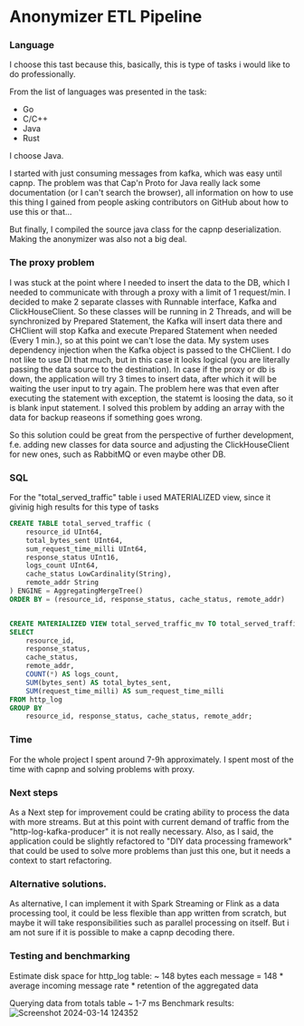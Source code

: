 # Anonymizer ETL Pipeline

### Language

I choose this tast because this, basically, this is type of tasks i would like to do professionally.

From the list of languages was presented in the task:
  * Go
  * C/C++
  * Java
  * Rust

I choose Java.

I started with just consuming messages from kafka, which was easy until capnp. The problem was that Cap'n Proto for Java really lack some documentation (or I can't search the browser), all information on how to use this thing I gained from people asking contributors on GitHub about how to use this or that...

But finally, I compiled the source java class for the capnp deserialization. Making the anonymizer was also not a big deal.

### The proxy problem
I was stuck at the point where I needed to insert the data to the DB, which I needed to communicate with through a proxy with a limit of 1 request/min. I decided to make 2 separate classes with Runnable interface, Kafka and ClickHouseClient. So these classes will be running in 2 Threads, and will be synchronized by Prepared Statement, the Kafka will insert data there and CHClient will stop Kafka and execute Prepared Statement when needed (Every 1 min.), so at this point we can't lose the data. My system uses dependency injection when the Kafka object is passed to the CHClient. I do not like to use DI that much, but in this case it looks logical (you are literally passing the data source to the destination). In case if the proxy or db is down, the application will try 3 times to insert data, after which it will be waiting the user input to try again. The problem here was that even after executing the statement with exception, the statemt is loosing the data, so it is blank input statement. I solved this problem by adding an array with the data for backup reaseons if something goes wrong.

So this solution could be great from the perspective of further development, f.e. adding new classes for data source and adjusting the ClickHouseClient for new ones, such as RabbitMQ or even maybe other DB.

### SQL

For the "total_served_traffic" table i used MATERIALIZED view, since it givinig high results for this type of tasks

```SQL
CREATE TABLE total_served_traffic (
    resource_id UInt64,
    total_bytes_sent UInt64,
    sum_request_time_milli UInt64,
    response_status UInt16,
    logs_count UInt64,
    cache_status LowCardinality(String),
    remote_addr String
) ENGINE = AggregatingMergeTree()
ORDER BY = (resource_id, response_status, cache_status, remote_addr)


CREATE MATERIALIZED VIEW total_served_traffic_mv TO total_served_traffic AS
SELECT
    resource_id,
    response_status,
    cache_status,
    remote_addr,
    COUNT(*) AS logs_count,
    SUM(bytes_sent) AS total_bytes_sent,
    SUM(request_time_milli) AS sum_request_time_milli
FROM http_log
GROUP BY
    resource_id, response_status, cache_status, remote_addr;
```

### Time
For the whole project I spent around 7-9h approximately. I spent most of the time with capnp and solving problems with proxy.

### Next steps
As a Next step for improvement could be crating ability to process the data with more streams. But at this point with current demand of traffic from the "http-log-kafka-producer" it is not really necessary. Also, as I said, the application could be slightly refactored to "DIY data processing framework" that could be used to solve more problems than just this one, but it needs a context to start refactoring.

### Alternative solutions.
As alternative, I can implement it with Spark Streaming or Flink as a data processing tool, it could be less flexible than app written from scratch, but maybe it will take responsibilities such as parallel processing on itself. But i am not sure if it is possible to make a capnp decoding there.

### Testing and benchmarking

Estimate disk space for http_log table:
~ 148 bytes each message
= 148 * average incoming message rate * retention of the aggregated data

Querying data from totals table ~ 1-7 ms
Benchmark results:
![Screenshot 2024-03-14 124352](https://github.com/vinogradowvw/IpAnonymizerPipeline/assets/143388794/cf08b354-e0d3-441b-9527-1d9640dc9e6b)
